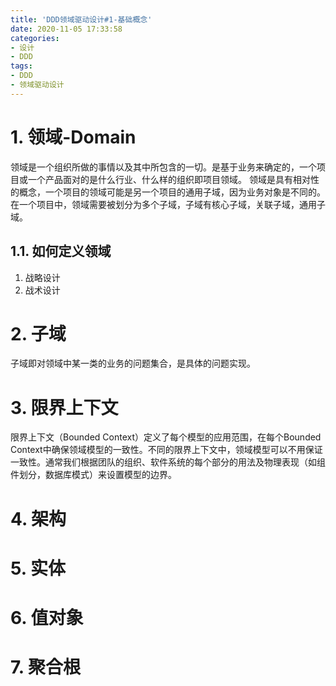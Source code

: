 ```yaml
---
title: 'DDD领域驱动设计#1-基础概念'
date: 2020-11-05 17:33:58
categories: 
- 设计
- DDD
tags:
- DDD
- 领域驱动设计
---
```

# 1. 领域-Domain
领域是一个组织所做的事情以及其中所包含的一切。是基于业务来确定的，一个项目或一个产品面对的是什么行业、什么样的组织即项目领域。
领域是具有相对性的概念，一个项目的领域可能是另一个项目的通用子域，因为业务对象是不同的。
在一个项目中，领域需要被划分为多个子域，子域有核心子域，关联子域，通用子域。

## 1.1. 如何定义领域
1. 战略设计
2. 战术设计
# 2. 子域
子域即对领域中某一类的业务的问题集合，是具体的问题实现。
# 3. 限界上下文
限界上下文（Bounded Context）定义了每个模型的应用范围，在每个Bounded Context中确保领域模型的一致性。不同的限界上下文中，领域模型可以不用保证一致性。通常我们根据团队的组织、软件系统的每个部分的用法及物理表现（如组件划分，数据库模式）来设置模型的边界。


# 4. 架构

# 5. 实体
# 6. 值对象
# 7. 聚合根
